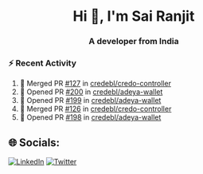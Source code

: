 <h1 align="center">Hi 👋, I'm Sai Ranjit</h1>
<h3 align="center">A developer from India</h3>

### :zap: Recent Activity

<!--START_SECTION:activity-->
1. 🎉 Merged PR [#127](https://github.com/credebl/credo-controller/pull/127) in [credebl/credo-controller](https://github.com/credebl/credo-controller)
2. 💪 Opened PR [#200](https://github.com/credebl/adeya-wallet/pull/200) in [credebl/adeya-wallet](https://github.com/credebl/adeya-wallet)
3. 💪 Opened PR [#199](https://github.com/credebl/adeya-wallet/pull/199) in [credebl/adeya-wallet](https://github.com/credebl/adeya-wallet)
4. 🎉 Merged PR [#126](https://github.com/credebl/credo-controller/pull/126) in [credebl/credo-controller](https://github.com/credebl/credo-controller)
5. 💪 Opened PR [#198](https://github.com/credebl/adeya-wallet/pull/198) in [credebl/adeya-wallet](https://github.com/credebl/adeya-wallet)
<!--END_SECTION:activity-->

## 🌐 Socials:
[![LinkedIn](https://img.shields.io/badge/LinkedIn-%230077B5.svg?logo=linkedin&logoColor=white)](https://linkedin.com/in/sairanjit) [![Twitter](https://img.shields.io/badge/Twitter-%231DA1F2.svg?logo=Twitter&logoColor=white)](https://twitter.com/sairanjit_) 
